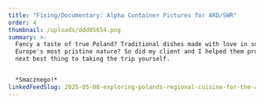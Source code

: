 ```yaml
---
title: "Fixing/Documentary: Alpha Container Pictures for ARD/SWR"
order: 4
thumbnail: /uploads/ddd05654.png
summary: >-
  Fancy a taste of true Poland? Traditional dishes made with love in some of
  Europe's most pristine nature? So did my client and I helped them produce the
  next best thing to taking the trip yourself.


  *Smacznego!*
linkedFeedSlug: 2025-05-08-exploring-polands-regional-cuisine-for-the-ard
---
```

